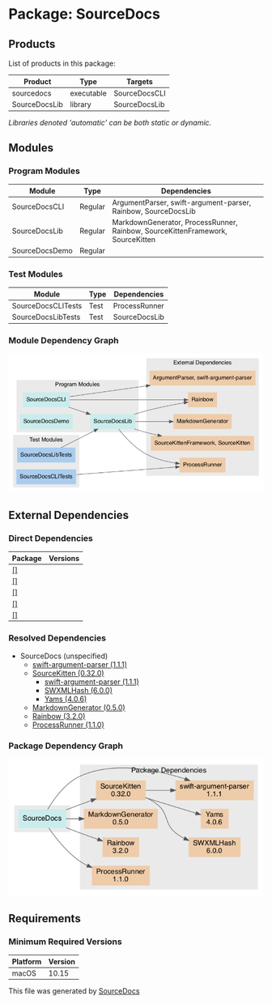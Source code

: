 # Package: **SourceDocs**

## Products

List of products in this package:

| Product | Type | Targets |
| ------- | ---- | ------- |
| sourcedocs | executable | SourceDocsCLI |
| SourceDocsLib | library | SourceDocsLib |

_Libraries denoted 'automatic' can be both static or dynamic._

## Modules

### Program Modules

| Module | Type | Dependencies |
| ------ | ---- | ------------ |
| SourceDocsCLI | Regular | ArgumentParser, swift-argument-parser, Rainbow, SourceDocsLib |
| SourceDocsLib | Regular | MarkdownGenerator, ProcessRunner, Rainbow, SourceKittenFramework, SourceKitten |
| SourceDocsDemo | Regular |  |

### Test Modules

| Module | Type | Dependencies |
| ------ | ---- | ------------ |
| SourceDocsCLITests | Test | ProcessRunner |
| SourceDocsLibTests | Test | SourceDocsLib |

### Module Dependency Graph

[![Module Dependency Graph](PackageModules.png)](PackageModules.png)

## External Dependencies

### Direct Dependencies

| Package | Versions |
| ------- | -------- |
| [[]]() |  |
| [[]]() |  |
| [[]]() |  |
| [[]]() |  |
| [[]]() |  |

### Resolved Dependencies

-   SourceDocs (unspecified)
    -   [swift-argument-parser (1.1.1)](https://github.com/apple/swift-argument-parser)
    -   [SourceKitten (0.32.0)](https://github.com/jpsim/SourceKitten.git)
        -   [swift-argument-parser (1.1.1)](https://github.com/apple/swift-argument-parser)
        -   [SWXMLHash (6.0.0)](https://github.com/drmohundro/SWXMLHash.git)
        -   [Yams (4.0.6)](https://github.com/jpsim/Yams.git)
    -   [MarkdownGenerator (0.5.0)](https://github.com/eneko/MarkdownGenerator.git)
    -   [Rainbow (3.2.0)](https://github.com/onevcat/Rainbow)
    -   [ProcessRunner (1.1.0)](https://github.com/eneko/ProcessRunner.git)

### Package Dependency Graph

[![Package Dependency Graph](PackageDependencies.png)](PackageDependencies.png)

## Requirements

### Minimum Required Versions

| Platform | Version |
| -------- | ------- |
| macOS | 10.15 |

This file was generated by [SourceDocs](https://github.com/eneko/SourceDocs)